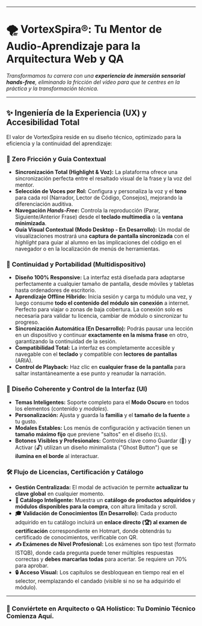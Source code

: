 ***

# **🌪️ VortexSpira®: Tu Mentor de Audio-Aprendizaje para la Arquitectura Web y QA**

*Transformamos tu carrera con una **experiencia de inmersión sensorial hands-free**, eliminando la fricción del vídeo para que te centres en la práctica y la transformación técnica.*

***

## ✨ **Ingeniería de la Experiencia (UX) y Accesibilidad Total**

El valor de VortexSpira reside en su diseño técnico, optimizado para la eficiencia y la continuidad del aprendizaje:

### 🧠 **Zero Fricción y Guía Contextual**

* **Sincronización Total (Highlight & Voz):** La plataforma ofrece una sincronización perfecta entre el resaltado visual de la frase y la voz del mentor.
* **Selección de Voces por Rol:** Configura y personaliza la voz y el **tono** para cada rol (Narrador, Lector de Código, Consejos), mejorando la diferenciación auditiva.
* **Navegación *Hands-Free*:** Controla la reproducción (Parar, Siguiente/Anterior Frase) desde el **teclado multimedia** o la **ventana minimizada**.
* **Guía Visual Contextual (Modo Desktop - En Desarrollo):** Un modal de visualizaciones mostrará una **captura de pantalla sincronizada** con el *highlight* para guiar al alumno en las implicaciones del código en el navegador o en la localización de menús de herramientas.

### 🔗 **Continuidad y Portabilidad (Multidispositivo)**

* **Diseño 100% Responsive:** La interfaz está diseñada para adaptarse perfectamente a cualquier tamaño de pantalla, desde móviles y tabletas hasta ordenadores de escritorio.
* **Aprendizaje Offline Híbrido:** Inicia sesión y carga tu módulo una vez, y luego consume **todo el contenido del módulo sin conexión** a internet. Perfecto para viajar o zonas de baja cobertura. La conexión solo es necesaria para validar tu licencia, cambiar de módulo o sincronizar tu progreso.
* **Sincronización Automática (En Desarrollo):** Podrás pausar una lección en un dispositivo y continuar **exactamente en la misma frase** en otro, garantizando la continuidad de la sesión.
* **Compatibilidad Total:** La interfaz es completamente accesible y navegable con el **teclado** y compatible con **lectores de pantallas** (ARIA).
* **Control de Playback:** Haz clic en **cualquier frase de la pantalla** para saltar instantáneamente a ese punto y reanudar la narración.

### 🎨 **Diseño Coherente y Control de la Interfaz (UI)**

* **Temas Inteligentes:** Soporte completo para el **Modo Oscuro** en todos los elementos (contenido y *modales*).
* **Personalización:** Ajusta y guarda la **familia** y el **tamaño de la fuente** a tu gusto.
* **Modales Estables:** Los menús de configuración y activación tienen un **tamaño máximo fijo** que previene "saltos" en el diseño (`CLS`).
* **Botones Visibles y Profesionales:** Controles clave como Guardar (💾) y Activar (🔓) utilizan un diseño minimalista ("Ghost Button") que se **ilumina en el borde** al interactuar.

### 🛠️ **Flujo de Licencias, Certificación y Catálogo**

* **Gestión Centralizada:** El modal de activación te permite **actualizar tu clave global** en cualquier momento.
* **🛒 Catálogo Inteligente:** Muestra un **catálogo de productos adquiridos** y **módulos disponibles para la compra**, con altura limitada y scroll.
* **🎓 Validación de Conocimientos (En Desarrollo):** Cada producto adquirido en tu catálogo incluirá un **enlace directo (🏆) al examen de certificación** correspondiente en Hotmart, donde obtendrás tu certificado de conocimientos, verificable con QR.
* **✍️ Exámenes de Nivel Profesional:** Los exámenes son tipo test (formato ISTQB), donde cada pregunta puede tener múltiples respuestas correctas y **debes marcarlas todas** para acertar. Se requiere un 70% para aprobar.
* **🔒 Acceso Visual:** Los capítulos se desbloquean en tiempo real en el selector, reemplazando el candado (visible si no se ha adquirido el módulo).

***

### **🎯 Conviértete en Arquitecto o QA Holístico: Tu Dominio Técnico Comienza Aquí.**
